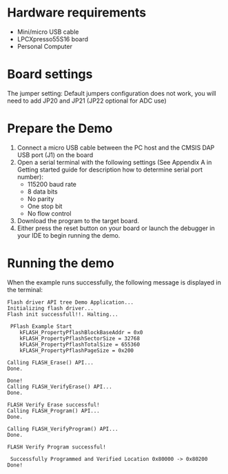 Hardware requirements
=====================
- Mini/micro USB cable
- LPCXpresso55S16 board
- Personal Computer

Board settings
============
The jumper setting:
    Default jumpers configuration does not work,  you will need to add JP20 and JP21 (JP22 optional for ADC use)

Prepare the Demo
===============
1.  Connect a micro USB cable between the PC host and the CMSIS DAP USB port (J1) on the board
2.  Open a serial terminal with the following settings (See Appendix A in Getting started guide for description how to determine serial port number):
    - 115200 baud rate
    - 8 data bits
    - No parity
    - One stop bit
    - No flow control
3.  Download the program to the target board.
4.  Either press the reset button on your board or launch the debugger in your IDE to begin running the demo.

Running the demo
================

When the example runs successfully, the following message is displayed in the terminal:

```
Flash driver API tree Demo Application...
Initializing flash driver...
Flash init successfull!!. Halting...

 PFlash Example Start 
	kFLASH_PropertyPflashBlockBaseAddr = 0x0
	kFLASH_PropertyPflashSectorSize = 32768
	kFLASH_PropertyPflashTotalSize = 655360
	kFLASH_PropertyPflashPageSize = 0x200

Calling FLASH_Erase() API...
Done.

Done!
Calling FLASH_VerifyErase() API...
Done.

FLASH Verify Erase successful!
Calling FLASH_Program() API...
Done.

Calling FLASH_VerifyProgram() API...
Done.

FLASH Verify Program successful!

 Successfully Programmed and Verified Location 0x80000 -> 0x80200 
Done!
```

